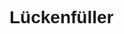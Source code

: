<style>
body {
    font-family: "Century Gothic", "CenturyGothic", "AppleGothic", sans-serif;
}
</style>

# Lückenfüller